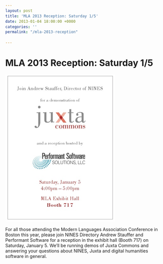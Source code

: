 ```yaml
---
layout: post
title: 'MLA 2013 Reception: Saturday 1/5'
date: 2013-01-04 18:00:00 +0000
categories: ''
permalink: "/mla-2013-reception"

---
```

# MLA 2013 Reception: Saturday 1/5

![](/wp-content/uploads/2013/01/reception1.jpg "reception")

For all those attending the Modern Languages Association Conference in Boston this year, please join NINES Directory Andrew Stauffer and Performant Software for a reception in the exhibit hall (Booth 717) on Saturday, January 5. We’ll be running demos of Juxta Commons and answering your questions about NINES, Juxta and digital humanities software in general.